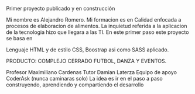 Primer proyecto publicado y en construcción

Mi nombre es Alejandro Romero.
Mi formacion es en Calidad enfocada a procesos de elaboracion de alimentos.
La inquietud referida a la aplicacion de la tecnologia hizo que llegara a las TI.
En este primer paso este proyecto se basa en

Lenguaje HTML y de estilo CSS,
Boostrap asi como SASS aplicado.

PRODUCTO: COMPLEJO CERRADO FUTBOL, DANZA Y EVENTOS.

Profesor Maximiliano Cardenas
Tutor Damian Laterza
Equipo de apoyo CoderAsk (nunca caminaras solo)
La idea es ir en el paso a paso construyendo, aprendiendo y compartiendo el desarrollo